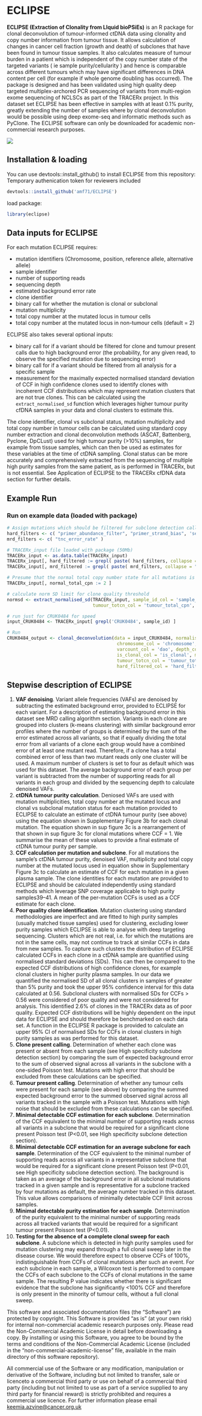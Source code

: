 # ECLIPSE

**ECLIPSE (Extraction of Clonality from LIquid bioPSiEs)** is an R package for clonal deconvolution of tumour-informed ctDNA data using clonality  and copy number information from tumour tissue. It allows calculation of changes in cancer cell fraction (growth and death) of subclones that have been found in tumour tissue samples. It also calculates measure of tumour burden in a patient which is independent of the copy number state of the targeted variants ( ie sample purity/cellularity ) and hence is comparable across different tumours which may have significant differences in DNA content per cell (for example if whole genome doubling has occurred). The package is designed and has been validated using high quality deep targeted multiplex-archored PCR sequencing of variants from multi-region exome sequencing of NCLSCs as part of the TRACERx project. In this dataset set ECLIPSE has been effective in samples with at least 0.1% purity, greatly extending the number of samples where by clonal deconvolution would be possible using deep exome-seq and informatic methods such as PyClone. The ECLIPSE software can only be downloaded for academic non-commercial research purposes.

![](data-raw/ECLPSE_infographic.jpg)

## Installation & loading

You can use devtools::install_github() to install ECLIPSE from this repository:
Temporary authenication token for reviewers included

```R
devtools::install_github('amf71/ECLIPSE')
```

load package:

```R
library(eclipse)
```

## Data inputs for ECLIPSE 

For each mutation ECLIPSE requires:
* mutation identifiers (Chromosome, position, reference allele, alternative allele)
* sample identifier
* number of supporting reads
* sequencing depth
* estimated background error rate
* clone identifier
* binary call for whether the mutation is clonal or subclonal
* mutation multiplicity
* total copy number at the mutated locus in tumour cells
* total copy number at the mutated locus in non-tumour cells (default = 2)  

ECLIPSE also takes several optional inputs:
* binary call for if a variant should be filtered for clone and tumour present calls due to high background error (the probability, for any given read, to observe the specified mutation due to sequencing error)
* binary call for if a variant  should be filtered from all analysis for a specific sample  
* measurement for the maximally expected normalised standard deviation of CCF in high confidence clones used to identify clones with incoherent CCF
distributions which may represent mutation clusters that are not true clones. This can be calculated using the `extract_normalised_sd` function which leverages higher tumour purity cfDNA samples in your data and clonal clusters to estimate this. 

The clone identifier, clonal vs subclonal status, mutation multiplicity and total copy number in tumour cells can be calculated using standard copy number extraction and clonal deconvolution methods (ASCAT, Battenberg, Pyclone, DpCLust) used for high tumour purity (>10%) samples, for example from tissue samples, which can then be used as estimates for these variables at the time of ctDNA sampling. Clonal status can be more accurately and comprehensively extracted from the sequencing of multiple high purity samples from the same patient, as is performed in TRACERx, but is not essential. See Application of ECLIPSE to the TRACERx cfDNA data section for further details. 


## Example Run
### Run on example data (loaded with package)

```R
# Assign mutations which should be filtered for subclone detection calls (may want to remove high noise variants- mrd filter) and which should also be filtered for CCF calculations (hard filtered). If no depth or background noise calculation wasn't possible then hard filter in the case of the TRACERx data
hard_filters <- c( "primer_abundance_filter", "primer_strand_bias", 'sequence_strand_bias', 'dro_cutoff', 'dao_imbalance' )
mrd_filters <- c( "tnc_error_rate" )

# TRACERx_input file loaded with package (50Mb)
TRACERx_input <- as.data.table(TRACERx_input)
TRACERx_input[, hard_filtered := grepl( paste( hard_filters, collapse = "|" ), `failed filters` ) | is.na(tnc_error_rate) | ddp == 0 ]
TRACERx_input[, mrd_filtered := grepl( paste( mrd_filters, collapse = "|" ), `failed filters` ) | is.na(tnc_error_rate) | ddp == 0 ]

# Presume that the normal total copy number state for all mutations is 2
TRACERx_input[, normal_total_cpn := 2 ]

# calculate norm SD limit for clone quality threshold
normsd <- extract_normalised_sd(TRACERx_input, sample_id_col = 'sample_id', hard_filters = hard_filters, 
                                tumour_totcn_col = 'tumour_total_cpn', normal_totcn_col = 'normal_total_cpn')

# run just for CRUK0484 for speed
input_CRUK0484 <- TRACERx_input[ grepl('CRUK0484', sample_id) ]

# Run
CRUK0484_output <- clonal_deconvolution(data = input_CRUK0484, normalisedSD_max = normsd['hci95'], sample_id_col ='sample_id', niose_col= 'tnc_error_rate', 
                                         chromosome_col = 'chromosome', position_col = 'position', alt_base_col = 'alternate', 
                                         varcount_col = 'dao', depth_col = 'ddp', clone_col = 'PyCloneCluster_SC', 
                                         is_clonal_col = 'is_clonal', multiplicity_col = 'mean_multiplicity',
                                         tumour_totcn_col = 'tumour_total_cpn', normal_totcn_col = 'normal_total_cpn', 
                                         hard_filtered_col = 'hard_filtered', mrd_filtered_col = 'mrd_filtered')

```

## Stepwise description of ECLIPSE 

1. **VAF denoising**. Variant allele frequencies (VAFs) are denoised by subtracting the estimated background error, provided to ECLIPSE for each variant. For a description of estimating background error in this dataset see MRD calling algorithm section. Variants in each clone are grouped into clusters (k-means clustering) with similar background error profiles where the number of groups is determined by the sum of the error estimated across all variants, so that if equally dividing the total error from all variants of a clone each group would have a combined error of at least one mutant read. Therefore, if a clone has a total combined error of less than two mutant reads only one cluster will be used. A maximum number of clusters is set to four as default which was used for this dataset. The average background error of each group per variant is subtracted from the number of supporting reads for all variants in each group and divided by the sequencing depth to calculate denoised VAFs. 
2. **ctDNA tumour purity calculation**. Deniosed VAFs are used with mutation multiplicities, total copy number at the mutated locus and clonal vs subclonal mutation status for each mutation provided to ECLIPSE to calculate an estimate of ctDNA tumour purity (see above) using the equation shown in Supplementary Figure 3b for each clonal mutation. The equation shown in sup figure 3c is a rearrangement of that shown in sup figure 3c for clonal mutations where CCF = 1. We summarise the mean of these values to provide a final estimate of ctDNA tumour purity per sample. 
3. **CCF calculation per mutation and subclone**.  For all mutations the sample’s ctDNA tumour purity, denoised VAF, multiplicity and total copy number at the mutated locus used in equation show in Supplementary Figure 3c to calculate an estimate of CCF for each mutation in a given plasma sample. The clone identities for each mutation are provided to ECLIPSE and should be calculated independently using standard methods which leverage SNP coverage applicable to high purity samples39–41. A mean of the per-mutation CCFs is used as a CCF estimate for each clone. 
4. **Poor quality clone identification**. Mutation clustering using standard methodologies are imperfect and are fitted to high purity samples (usually matched tissue samples) used for clustering, excluding lower purity samples which ECLIPSE is able to analyse with deep targeting sequencing. Clusters which are not real, i.e. for which the mutations are not in the same cells, may not continue to track at similar CCFs in data from new samples. To capture such clusters the distribution of ECLIPSE calculated CCFs in each clone in a ctDNA sample are quantified using normalised standard deviations (SDs). This can then be compared to the expected CCF distributions of high confidence clones, for example clonal clusters in higher purity plasma samples. In our data we quantified the normalised SD of all clonal clusters in samples of greater than 5% purity and took the upper 95% confidence interval for this data calculated at 0.56. Subclonal clusters with normalised SDs for CCFs > 0.56 were considered of poor quality and were not considered for analysis. This identified 2.6% of clones in the TRACERx data as of poor quality. Expected CCF distributions will be highly dependent on the input data for ECLIPSE and should therefore be benchmarked on each data set. A function in the ECLIPSE R package is provided to calculate an upper 95% CI of normalised SDs for CCFs in clonal clusters in high purity samples as was performed for this dataset. 
5. **Clone present calling**. Determination of whether each clone was present or absent from each sample (see High specificity subclone detection section) by comparing the sum of expected background error to the sum of observed signal across all variants in the subclone with a one-sided Poisson test. Mutations with high error that should be excluded from these calculations can be specified. 
6. **Tumour present calling**.  Determination of whether any tumour cells were present for each sample (see above) by comparing the summed expected background error to the summed observed signal across all variants tracked in the sample with a Poisson test. Mutations with high noise that should be excluded from these calculations can be specified. 
7. **Minimal detectable CCF estimation for each subclone**. Determination of the CCF equivalent to the minimal number of supporting reads across all variants in a subclone that would be required for a significant clone present Poisson test (P<0.01, see High specificity subclone detection section). 
8. **Minimal detectable CCF estimation for an average subclone for each sample**.  Determination of the CCF equivalent to the minimal number of supporting reads across all variants in a representative subclone that would be required for a significant clone present Poisson test (P<0.01, see High specificity subclone detection section). The background is taken as an average of the background error in all subclonal mutations tracked in a given sample and is representative for a subclone tracked by four mutations as default, the average number tracked in this dataset. This value allows comparisons of minimally detectable CCF limit across samples.
9. **Minimal detectable purity estimation for each sample**. Determination of the purity equivalent to the minimal number of supporting reads across all tracked variants that would be required for a significant tumour present Poisson test (P<0.01). 
10. **Testing for the absence of a complete clonal sweep for each subclone**. A subclone which is detected in high purity samples used for mutation clustering may expand through a full clonal sweep later in the disease course. We would therefore expect to observe CCFs of 100%, indistinguishable from CCFs of clonal mutations after such an event. For each subclone in each sample, a Wilcoxon test is performed to compare the CCFs of each subclone to the CCFs of clonal mutations in the same sample. The resulting P value indicates whether there is significant evidence that the subclone has significantly <100% CCF and therefore is only present in the minority of tumour cells, without a full clonal sweep. 


This software and associated documentation files (the “Software”) are protected by copyright. This Software is provided “as is” (at your own risk) for internal non-commercial academic research purposes only. Please read the Non-Commercial Academic License in detail before downloading a copy. By installing or using this Software, you agree to be bound by the terms and conditions of the Non-Commercial Academic License (included in the “non-commercial-academic-license” file, available in the main directory of this software repository). 

All commercial use of the Software or any modification, manipulation or derivative of the Software, including but not limited to transfer, sale or licenceto a commercial third party or use on behalf of a commercial third party (including but not limited to use as part of a service supplied to any third party for financial reward) is strictly prohibited and requires a commercial use licence. For further information please email keemia.azvine@cancer.org.uk






